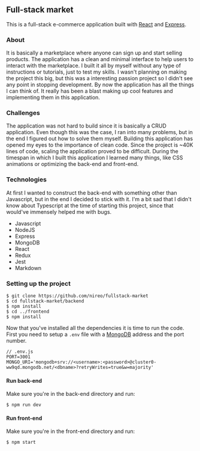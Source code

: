 ## Full-stack market

This is a full-stack e-commerce application built with [React](https://reactjs.org/) and [Express](https://expressjs.com/).

### About

It is basically a marketplace where anyone can sign up and start selling products. The application has a clean and minimal interface to help users to interact with the marketplace. I built it all by myself without any type of instructions or tutorials, just to test my skills. I wasn't planning on making the project this big, but this was a interesting passion project so I didn't see any point in stopping development. By now the application has all the things I can think of. It really has been a blast making up cool features and implementing them in this application.

### Challenges

The application was not hard to build since it is basically a CRUD application. Even though this was the case, I ran into many problems, but in the end I figured out how to solve them myself. Building this application has opened my eyes to the importance of clean code. Since the project is ~40K lines of code, scaling the application proved to be difficult. During the timespan in which I built this application I learned many things, like CSS animations or optimizing the back-end and front-end.

### Technologies

At first I wanted to construct the back-end with something other than Javascript, but in the end I decided to stick with it. I'm a bit sad that I didn't know about Typescript at the time of starting this project, since that would've immensely helped me with bugs.

- Javascript
- NodeJS
- Express
- MongoDB
- React
- Redux
- Jest
- Markdown

### Setting up the project

```
$ git clone https://github.com/nireo/fullstack-market
$ cd fullstack-market/backend
$ npm install
$ cd ../frontend
$ npm install
```

Now that you've installed all the dependencies it is time to run the code. First you need to setup a `.env` file with a [MongoDB](https://www.mongodb.com/) address and the port number.

```
// .env.js
PORT=3001
MONGO_URI='mongodb+srv://<username>:<password>@cluster0-ww9qd.mongodb.net/<dbname>?retryWrites=true&w=majority'
```

#### Run back-end

Make sure you're in the back-end directory and run:

```
$ npm run dev
```

#### Run front-end

Make sure you're in the front-end directory and run:

```
$ npm start
```
